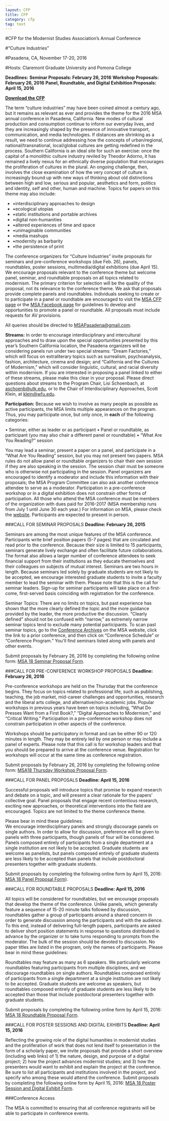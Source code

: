 ```yaml
---
layout: CFP
title: CFP
category: cfp
tag: text
---
```


#CFP for the Modernist Studies Association’s Annual Conference

#“Culture Industries”

#Pasadena, CA, November 17-20, 2016

#Hosts: Claremont Graduate University and Pomona College

**Deadlines:****Seminar Proposals: February 26, 2016****Workshop Proposals: February 26, 2016****Panel, Roundtable, and Digital Exhibition Proposals: April 15, 2016**

**[Download the CFP](../assets/msa18CFP.pdf)**

The term “culture industries” may have been coined almost a century ago, but it remains as relevant as ever and provides the theme for the 2016 MSA annual conference in Pasadena, California. New modes of cultural production and consumption continue to inform our everyday lives, and they are increasingly shaped by the presence of innovative transport, communication, and media technologies. If distances are shrinking as a result, we need to continue addressing how the concepts of urban/regional, national/transnational, local/global cultures are getting redefined in the process. Southern California is an ideal site for such an exercise: once the capital of a monolithic culture industry reviled by Theodor Adorno, it has remained a lively nexus for an ethnically diverse population that encourages the proliferation of cultures in the plural. An ongoing challenge, then, involves the close examination of how the very concept of culture is increasingly bound up with new ways of thinking about old distinctions between high and low, serious and popular, aesthetics and form, politics and identity, self and other, human and machine. Topics for papers on this theme may also include: 

* •interdisciplinary approaches to design* •ecological utopias* •static institutions and portable archives* •digital non-humanities* •altered experiences of time and space* •unimaginable communities* •media mashups* •modernity as barbarity* •the persistence of print

The conference organizers for “Culture Industries” invite proposals for seminars and pre-conference workshops (due Feb. 26), panels, roundtables, poster sessions, multimedia/digital exhibitions (due April 15). We encourage proposals relevant to the conference theme but welcome panel, seminar, and roundtable proposals on all topics related to modernism. The primary criterion for selection will be the quality of the proposal, not its relevance to the conference theme. We ask that proposals provide complete panels and roundtables. Individuals seeking to create or to participate in a panel or roundtable are encouraged to visit the [MSA CFP page](http://msa.press.jhu.edu/cgi-bin/cfp_view.cgi) or the [MSA Facebook page](https://www.facebook.com/groups/35866051126/) for guidelines to develop and opportunities to promote a panel or roundtable. All proposals must include requests for AV provisions.

All queries should be directed to [MSAPasadena@gmail.com](mailto:MSAPasadena@gmail.com).

**Streams:** In order to encourage interdisciplinary and intercultural approaches and to draw upon the special opportunities presented by this year’s Southern California location, the Pasadena organizers will be considering panels run under two special streams: “Dream Factories,” which will focus on extraliterary topics such as surrealism, psychoanalysis, fashion, architecture, cinema and design; and “California and the Cultures of Modernism,” which will consider linguistic, cultural, and racial diversity within modernism. If you are interested in proposing a panel linked to either of these streams, please make this clear in your proposal. Please direct questions about streams to the Program Chair, Lisi Schoenbach, at [aschoenb@utk.edu](mailto:aschoenb@utk.edu), or to the Chair of Interdisciplinary Approaches, Scott Klein, at klein@wfu.edu.

**Participation:** Because we wish to involve as many people as possible as active participants, the MSA limits multiple appearances on the program. Thus, you may participate once, but only once, in **each** of the following categories:

• Seminar, either as leader or as participant • Panel or roundtable, as participant (you may also chair a different panel or roundtable) • “What Are You Reading?” session
You may lead a seminar, present a paper on a panel, and participate in a “What Are You Reading” session, but you may not present two papers. MSA rules do not allow panel or roundtable organizers to chair their own session if they are also speaking in the session. The session chair must be someone who is otherwise not participating in the session. Panel organizers are encouraged to identify a moderator and include this information with their proposals; the MSA Program Committee can also ask another conference attendee to serve as a moderator. Participation in a pre-conference workshop or in a digital exhibition does not constrain other forms of participation.
All those who attend the MSA conference must be members of the organization with dues paid for 2016-2017 (MSA membership runs from July 1 until June 30 each year.) For information on MSA, please check the [website](http://msa.press.jhu.edu/index.html). Participants are expected to present in person. 

###CALL FOR SEMINAR PROPOSALS
**Deadline: February 26, 2015**

Seminars are among the most unique features of the MSA conference. Participants write brief position papers (5-7 pages) that are circulated and read prior to the conference. Because their size is limited to 15 participants, seminars generate lively exchange and often facilitate future collaborations. The format also allows a larger number of conference attendees to seek financial support from their institutions as they educate themselves and their colleagues on subjects of mutual interest. Seminars are two hours in length. Because seminars led solely by graduate students are not likely to be accepted, we encourage interested graduate students to invite a faculty member to lead the seminar with them. Please note that this is the call for seminar leaders. Sign-up for seminar participants will take place on a first-come, first-served basis coinciding with registration for the conference. 

Seminar Topics: There are no limits on topics, but past experience has shown that the more clearly defined the topic and the more guidance provided by the leader, the more productive the discussion. “Clearly defined” should not be confused with “narrow,” as extremely narrow seminar topics tend to exclude many potential participants. To scan past seminar topics, go to the [Conference Archives](http://msa.press.jhu.edu/conferences/archive.html) on the MSA website, click the link to a prior conference, and then click on “Conference Schedule” or “Conference Program.” You'll find seminars listed along with panels and other events. 

Submit proposals by February 26, 2016 by completing the following online form: [MSA 18 Seminar Proposal Form](../form/seminar.html).


###CALL FOR PRE-CONFERENCE WORKSHOP PROPOSALS
**Deadline: February 26, 2016**

Pre-conference workshops are held on the Thursday that the conference begins. They focus on topics related to professional life, such as publishing, teaching, the job market, mid-career challenges and opportunities, research and the liberal arts college, and alternative/non-academic jobs. Popular workshops in previous years have been on topics including, “What Do Presses Want from a First Book?,” “Digital Approaches to Modernism,” and “Critical Writing.” Participation in a pre-conference workshop does not constrain participation in other aspects of the conference.

Workshops should be participatory in format and can be either 90 or 120 minutes in length. They may be entirely led by one person or may include a panel of experts. Please note that this call is for workshop leaders and that you should be prepared to arrive at the conference venue. Registration for workshops will occur at the same time as conference registration.

Submit proposals by February 26, 2016 by completing the following online form: [MSA18 Thursday Workshop Proposal Form](../form/workshop.html).

###CALL FOR PANEL PROPOSALS 
**Deadline: April 15, 2016**

Successful proposals will introduce topics that promise to expand research and debate on a topic, and will present a clear rationale for the papers’ collective goal. Panel proposals that engage recent contentious research, exciting new approaches, or theoretical interventions into the field are encouraged. Topics are not limited to the theme conference theme. 

Please bear in mind these guidelines:<br>We encourage interdisciplinary panels and strongly discourage panels on single authors. In order to allow for discussion, preference will be given to panels with three participants, though panels of four will be considered. Panels composed entirely of participants from a single department at a single institution are not likely to be accepted. Graduate students are welcome as panelists, but panels composed entirely of graduate students are less likely to be accepted than panels that include postdoctoral presenters together with graduate students. 

Submit proposals by completing the following online form by April 15, 2016: [MSA 18 Panel Proposal Form](../form/panel.html)).

###CALL FOR ROUNDTABLE PROPOSALS
**Deadline: April 15, 2016**

All topics will be considered for roundtables, but we encourage proposals that develop the theme of the conference. Unlike panels, which generally feature a sequence of 15-20 minute talks followed by discussion, roundtables gather a group of participants around a shared concern in order to generate discussion among the participants and with the audience. To this end, instead of delivering full-length papers, participants are asked to deliver short position statements in response to questions distributed in advance by the organizer or to take turns responding to prompts from the moderator. The bulk of the session should be devoted to discussion. No paper titles are listed in the program, only the names of participants. Please bear in mind these guidelines: 

Roundtables may feature as many as 6 speakers. We particularly welcome roundtables featuring participants from multiple disciplines, and we discourage roundtables on single authors. Roundtables composed entirely of participants from a single department at a single institution are not likely to be accepted. Graduate students are welcome as speakers, but roundtables composed entirely of graduate students are less likely to be accepted than those that include postdoctoral presenters together with graduate students. 

Submit proposals by completing the following online form by April 15, 2016: [MSA 18 Roundtable Proposal Form](../form/roundtable.html).


###CALL FOR POSTER SESSIONS AND DIGITAL EXHIBITS
**Deadline: April 15, 2016**

Reflecting the growing role of the digital humanities in modernist studies and the proliferation of work that does not lend itself to presentation in the form of a scholarly paper, we invite proposals that provide a short overview (including web links) of 1) the nature, design, and purpose of a digital project; 2) how the project advances modernist studies; and 3) how the presenters would want to exhibit and explain the project at the conference. Be sure to list all participants and institutions involved in the project, and specify who among these would attend the conference. 
Submit proposals by completing the following online form by April 15, 2016: [MSA 18 Poster Session and Digital Exhibit Form](../form/exhibit.html).

###Conference Access 

The MSA is committed to ensuring that all conference registrants will be able to participate in conference events.